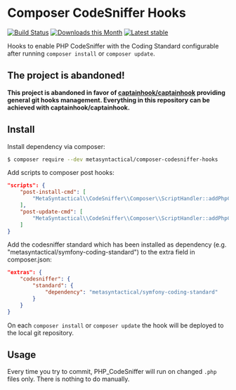 # Composer CodeSniffer Hooks

[![Build Status](https://img.shields.io/travis/MetaSyntactical/composer-codesniffer-hooks.svg?style=flat-square)](https://travis-ci.org/MetaSyntactical/composer-codesniffer-hooks)
[![Downloads this Month](https://img.shields.io/packagist/dm/metasyntactical/composer-codesniffer-hooks.svg?style=flat-square)](https://packagist.org/packages/metasyntactical/composer-codesniffer-hooks)
[![Latest stable](https://img.shields.io/packagist/v/metasyntactical/composer-codesniffer-hooks.svg?style=flat-square)](https://packagist.org/packages/metasyntactical/composer-codesniffer-hooks)

Hooks to enable PHP CodeSniffer with the Coding Standard configurable after running `composer install` or `composer update`.

## The project is abandoned!

**This project is abandoned in favor of [captainhook/captainhook](https://packagist.org/packages/captainhook/captainhook) providing general git hooks management. Everything in this repository can be achieved with captainhook/captainhook.**

## Install

Install dependency via composer:

```sh
$ composer require --dev metasyntactical/composer-codesniffer-hooks
```

Add scripts to composer post hooks:

```json
"scripts": {
    "post-install-cmd": [
        "MetaSyntactical\\CodeSniffer\\Composer\\ScriptHandler::addPhpCsToPreCommitHook"
    ],
    "post-update-cmd": [
        "MetaSyntactical\\CodeSniffer\\Composer\\ScriptHandler::addPhpCsToPreCommitHook"
    ]
}
```

Add the codesniffer standard which has been installed as dependency (e.g. "metasyntactical/symfony-coding-standard") to the
extra field in composer.json:

```json
"extras": {
    "codesniffer": {
        "standard": {
            "dependency": "metasyntactical/symfony-coding-standard"
        }
    }
}
```

On each `composer install` or `composer update` the hook will be deployed to the local git repository.

## Usage

Every time you try to commit, PHP_CodeSniffer will run on changed `.php` files only. There is nothing to do manually.
